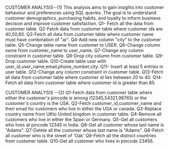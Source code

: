 CUSTOMER ANALYSIS--(1)
This analysis aims to gain insights into customer behaviour and preferences using SQL queries .The goal is to understand customer demographics, purchasing habits, and loyalty to inform business decision and improve customer satisfaction.
Q1- Fetch all the data from customer table.
Q2-Fetch data from customer table where customer ids are 40,50,60.
Q3-Fetch all data from customer table where customer name must have combination of "ar".
Q4-Add new column "city" to the customer table.
Q5-Change table name from customer to USER.
Q6-Change column name from customer_name to user_name.
Q7-Change any column constraint in customer table.
Q8-Drop city column from customer table.
Q9-Drop customer table.
Q10-Create table user with user_id,user_name,email,phone_number,city.
Q11- Insert at least 5 entries in user table.
Q12-Change any column constraint in customer table.
Q13-Fetch all data from customer table where customer id lies between 20 to 40.
Q14-Fetch all data from customer table where customer id is greater than 85.

CUSTOMER ANALYSIS --(2)
Q1-Fetch data from customer table where either the customer's pincode is among (12345,54321,98765) or the customer's country is the USA. 
Q2-Fetch customer_id,customer_name and their email for customers who live in either the USA or canada.
Q3-Replace country name from UKto United kingdom in customer table.
Q4-Remove all customers who live in either the Spain or Germany.
Q5-Get all customers who lives at pincode 12345 in India.
Q6-Get all customer whose last name is "Adams".
Q7-Delete all the customer whose last name is "Adams".
Q8-Fetch all customer who is the street of 'Oak' 
Q9-Fetch all the distnict countries from customer table.
Q10-Get all customer who lives in pincode 23456.
